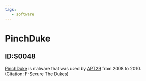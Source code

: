 ```yaml
---
tags:
   - software
---
```

# PinchDuke
## ID:S0048
[PinchDuke](/mitre/software/S0048) is malware that was used by [APT29](/mitre/groups/G0016) from 2008 to 2010. (Citation: F-Secure The Dukes)
